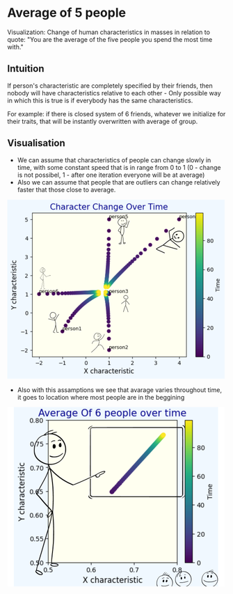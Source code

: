 # Average of 5 people
Visualization: Change of human characteristics in masses in relation to quote: "You are the average of the five people you spend the most time with."

## Intuition

If person's characteristic are completely specified by their friends, then nobody will have characteristics relative to each other - Only possible way in which this is true is if everybody has the same characteristics.

For example: if there is closed system of 6 friends, whatever we initialize for their traits, that will be instantly overwritten with average of group.

## Visualisation
- We can assume that characteristics of people can change slowly in time, with some constant speed that is in range from 0 to 1 (0 - change is not possibel, 1 - after one iteration everyone will be at average)
- Also we can assume that people that are outliers can change relatively faster that those close to average.

<img src="5_average/s1.png" alt="Alt Text" width="500" height="412">

- Also with this assamptions we see that avarage varies throughout time, it goes to location where most people are in the beggining

<img src="5_average/s2.png" alt="Alt Text" width="500" height="412">

